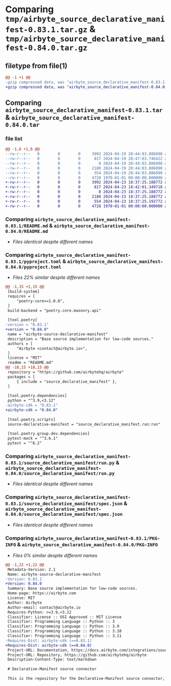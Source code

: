 # Comparing `tmp/airbyte_source_declarative_manifest-0.83.1.tar.gz` & `tmp/airbyte_source_declarative_manifest-0.84.0.tar.gz`

## filetype from file(1)

```diff
@@ -1 +1 @@
-gzip compressed data, was "airbyte_source_declarative_manifest-0.83.1.tar", max compression
+gzip compressed data, was "airbyte_source_declarative_manifest-0.84.0.tar", max compression
```

## Comparing `airbyte_source_declarative_manifest-0.83.1.tar` & `airbyte_source_declarative_manifest-0.84.0.tar`

### file list

```diff
@@ -1,6 +1,6 @@
--rw-r--r--   0        0        0     3992 2024-04-19 20:44:03.886090 airbyte_source_declarative_manifest-0.83.1/README.md
--rw-r--r--   0        0        0      817 2024-04-19 20:47:03.746422 airbyte_source_declarative_manifest-0.83.1/pyproject.toml
--rw-r--r--   0        0        0        0 2024-04-19 20:44:03.886090 airbyte_source_declarative_manifest-0.83.1/source_declarative_manifest/__init__.py
--rw-r--r--   0        0        0     2180 2024-04-19 20:44:03.886090 airbyte_source_declarative_manifest-0.83.1/source_declarative_manifest/run.py
--rw-r--r--   0        0        0      554 2024-04-19 20:44:03.886090 airbyte_source_declarative_manifest-0.83.1/source_declarative_manifest/spec.json
--rw-r--r--   0        0        0     4728 1970-01-01 00:00:00.000000 airbyte_source_declarative_manifest-0.83.1/PKG-INFO
+-rw-r--r--   0        0        0     3992 2024-04-23 18:37:25.188772 airbyte_source_declarative_manifest-0.84.0/README.md
+-rw-r--r--   0        0        0      817 2024-04-23 18:42:01.349718 airbyte_source_declarative_manifest-0.84.0/pyproject.toml
+-rw-r--r--   0        0        0        0 2024-04-23 18:37:25.188772 airbyte_source_declarative_manifest-0.84.0/source_declarative_manifest/__init__.py
+-rw-r--r--   0        0        0     2180 2024-04-23 18:37:25.188772 airbyte_source_declarative_manifest-0.84.0/source_declarative_manifest/run.py
+-rw-r--r--   0        0        0      554 2024-04-23 18:37:25.192772 airbyte_source_declarative_manifest-0.84.0/source_declarative_manifest/spec.json
+-rw-r--r--   0        0        0     4728 1970-01-01 00:00:00.000000 airbyte_source_declarative_manifest-0.84.0/PKG-INFO
```

### Comparing `airbyte_source_declarative_manifest-0.83.1/README.md` & `airbyte_source_declarative_manifest-0.84.0/README.md`

 * *Files identical despite different names*

### Comparing `airbyte_source_declarative_manifest-0.83.1/pyproject.toml` & `airbyte_source_declarative_manifest-0.84.0/pyproject.toml`

 * *Files 22% similar despite different names*

```diff
@@ -1,15 +1,15 @@
 [build-system]
 requires = [
     "poetry-core>=1.0.0",
 ]
 build-backend = "poetry.core.masonry.api"
 
 [tool.poetry]
-version = "0.83.1"
+version = "0.84.0"
 name = "airbyte-source-declarative-manifest"
 description = "Base source implementation for low-code sources."
 authors = [
     "Airbyte <contact@airbyte.io>",
 ]
 license = "MIT"
 readme = "README.md"
@@ -18,15 +18,15 @@
 repository = "https://github.com/airbytehq/airbyte"
 packages = [
     { include = "source_declarative_manifest" },
 ]
 
 [tool.poetry.dependencies]
 python = "^3.9,<3.12"
-airbyte-cdk = "0.83.1"
+airbyte-cdk = "0.84.0"
 
 [tool.poetry.scripts]
 source-declarative-manifest = "source_declarative_manifest.run:run"
 
 [tool.poetry.group.dev.dependencies]
 pytest-mock = "^3.6.1"
 pytest = "^6.2"
```

### Comparing `airbyte_source_declarative_manifest-0.83.1/source_declarative_manifest/run.py` & `airbyte_source_declarative_manifest-0.84.0/source_declarative_manifest/run.py`

 * *Files identical despite different names*

### Comparing `airbyte_source_declarative_manifest-0.83.1/source_declarative_manifest/spec.json` & `airbyte_source_declarative_manifest-0.84.0/source_declarative_manifest/spec.json`

 * *Files identical despite different names*

### Comparing `airbyte_source_declarative_manifest-0.83.1/PKG-INFO` & `airbyte_source_declarative_manifest-0.84.0/PKG-INFO`

 * *Files 0% similar despite different names*

```diff
@@ -1,22 +1,22 @@
 Metadata-Version: 2.1
 Name: airbyte-source-declarative-manifest
-Version: 0.83.1
+Version: 0.84.0
 Summary: Base source implementation for low-code sources.
 Home-page: https://airbyte.com
 License: MIT
 Author: Airbyte
 Author-email: contact@airbyte.io
 Requires-Python: >=3.9,<3.12
 Classifier: License :: OSI Approved :: MIT License
 Classifier: Programming Language :: Python :: 3
 Classifier: Programming Language :: Python :: 3.9
 Classifier: Programming Language :: Python :: 3.10
 Classifier: Programming Language :: Python :: 3.11
-Requires-Dist: airbyte-cdk (==0.83.1)
+Requires-Dist: airbyte-cdk (==0.84.0)
 Project-URL: Documentation, https://docs.airbyte.com/integrations/sources/low-code
 Project-URL: Repository, https://github.com/airbytehq/airbyte
 Description-Content-Type: text/markdown
 
 # Declarative-Manifest source connector
 
 This is the repository for the Declarative-Manifest source connector, written in Python.
```

